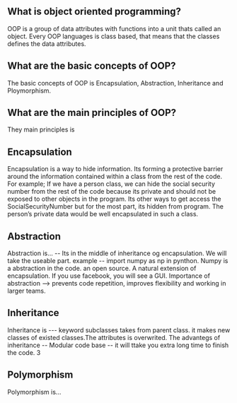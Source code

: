 ## What is object oriented programming?

OOP is a group of data attributes with functions into a unit thats called an object. Every OOP languages is class based, that means that the classes defines the data attributes.

## What are the basic concepts of OOP?

The basic concepts of OOP is Encapsulation, Abstraction, Inheritance and Ploymorphism. 

## What are the main principles of OOP?

They main principles is 

## Encapsulation

Encapsulation is a way to hide information. Its forming a protective barrier around the information contained within a class from the rest of the code. For example;
If we have a person class, we can hide the social security number from the rest of the code because its private and should not be exposed to other objects in the program. Its other ways to get access the SocialSecurityNumber but for the most part, its hidden from program. The person’s private data would be well encapsulated in such a class.

## Abstraction

Abstraction is... -- Its in the middle of inheritance og encapsulation. We will take the useable part. example -- import numpy as np in pynthon. Numpy is a abstraction in the code. an open source.
A natural extension of encapsulation. If you use facebook, you will see a GUI. 
Importance of abstraction --> prevents code repetition, improves flexibility and working in larger teams. 

## Inheritance

Inheritance is --- keyword subclasses takes from parent class. it makes new classes of existed classes.The attributes is overwrited. The advantegs of inheritance -- 
Modular code base -- it will ttake you extra long time to finish the code. 3 

## Polymorphism

Polymorphism is...
